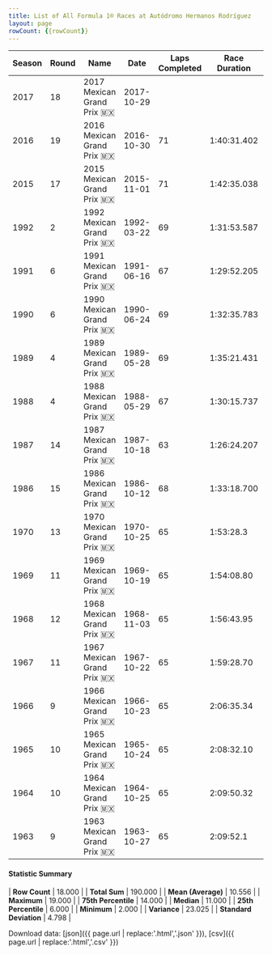 ```yaml
---
title: List of All Formula 1® Races at Autódromo Hermanos Rodríguez
layout: page
rowCount: {{rowCount}}
---
```


| Season | Round | Name | Date | Laps Completed | Race Duration | Winning Driver | Winning Constructor |
|--|--|--|--|--|--|--|--|
| 2017 | 18 | 2017 Mexican Grand Prix 🇲🇽 | 2017-10-29 |   |   |   |   |
| 2016 | 19 | 2016 Mexican Grand Prix 🇲🇽 | 2016-10-30 | 71 | 1:40:31.402 | Lewis Hamilton 🇬🇧 | Mercedes 🇩🇪 |
| 2015 | 17 | 2015 Mexican Grand Prix 🇲🇽 | 2015-11-01 | 71 | 1:42:35.038 | Nico Rosberg 🇩🇪 | Mercedes 🇩🇪 |
| 1992 | 2 | 1992 Mexican Grand Prix 🇲🇽 | 1992-03-22 | 69 | 1:31:53.587 | Nigel Mansell 🇬🇧 | Williams 🇬🇧 |
| 1991 | 6 | 1991 Mexican Grand Prix 🇲🇽 | 1991-06-16 | 67 | 1:29:52.205 | Riccardo Patrese 🇮🇹 | Williams 🇬🇧 |
| 1990 | 6 | 1990 Mexican Grand Prix 🇲🇽 | 1990-06-24 | 69 | 1:32:35.783 | Alain Prost 🇫🇷 | Ferrari 🇮🇹 |
| 1989 | 4 | 1989 Mexican Grand Prix 🇲🇽 | 1989-05-28 | 69 | 1:35:21.431 | Ayrton Senna 🇧🇷 | McLaren 🇬🇧 |
| 1988 | 4 | 1988 Mexican Grand Prix 🇲🇽 | 1988-05-29 | 67 | 1:30:15.737 | Alain Prost 🇫🇷 | McLaren 🇬🇧 |
| 1987 | 14 | 1987 Mexican Grand Prix 🇲🇽 | 1987-10-18 | 63 | 1:26:24.207 | Nigel Mansell 🇬🇧 | Williams 🇬🇧 |
| 1986 | 15 | 1986 Mexican Grand Prix 🇲🇽 | 1986-10-12 | 68 | 1:33:18.700 | Gerhard Berger 🇦🇹 | Benetton 🇮🇹 |
| 1970 | 13 | 1970 Mexican Grand Prix 🇲🇽 | 1970-10-25 | 65 | 1:53:28.3 | Jacky Ickx 🇧🇪 | Ferrari 🇮🇹 |
| 1969 | 11 | 1969 Mexican Grand Prix 🇲🇽 | 1969-10-19 | 65 | 1:54:08.80 | Denny Hulme 🇳🇿 | McLaren-Ford 🇬🇧 |
| 1968 | 12 | 1968 Mexican Grand Prix 🇲🇽 | 1968-11-03 | 65 | 1:56:43.95 | Graham Hill 🇬🇧 | Lotus-Ford 🇬🇧 |
| 1967 | 11 | 1967 Mexican Grand Prix 🇲🇽 | 1967-10-22 | 65 | 1:59:28.70 | Jim Clark 🇬🇧 | Lotus-Ford 🇬🇧 |
| 1966 | 9 | 1966 Mexican Grand Prix 🇲🇽 | 1966-10-23 | 65 | 2:06:35.34 | John Surtees 🇬🇧 | Cooper-Maserati 🇬🇧 |
| 1965 | 10 | 1965 Mexican Grand Prix 🇲🇽 | 1965-10-24 | 65 | 2:08:32.10 | Richie Ginther 🇺🇸 | Honda 🇯🇵 |
| 1964 | 10 | 1964 Mexican Grand Prix 🇲🇽 | 1964-10-25 | 65 | 2:09:50.32 | Dan Gurney 🇺🇸 | Brabham-Climax 🇬🇧 |
| 1963 | 9 | 1963 Mexican Grand Prix 🇲🇽 | 1963-10-27 | 65 | 2:09:52.1 | Jim Clark 🇬🇧 | Lotus-Climax 🇬🇧 |

#### Statistic Summary

| **Row Count** | 18.000 |
| **Total Sum** | 190.000 |
| **Mean (Average)** | 10.556 |
| **Maximum** | 19.000 |
| **75th Percentile** | 14.000 |
| **Median** | 11.000 |
| **25th Percentile** | 6.000 |
| **Minimum** | 2.000 |
| **Variance** | 23.025 |
| **Standard Deviation** | 4.798 |

Download data: [json]({{ page.url | replace:'.html','.json' }}), [csv]({{ page.url | replace:'.html','.csv' }})

